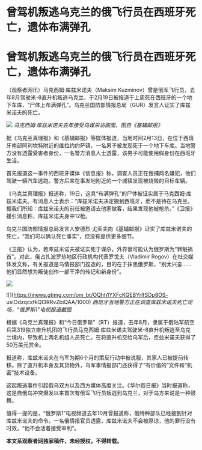 # 曾驾机叛逃乌克兰的俄飞行员在西班牙死亡，遗体布满弹孔

# 曾驾机叛逃乌克兰的俄飞行员在西班牙死亡，遗体布满弹孔

（观察者网讯）马克西姆·库兹米诺夫（Maksim
Kuzminov）曾是俄军飞行员，去年8月驾驶米-8直升机叛逃乌克兰，于2月19日被报道于上周死在西班牙的一个地下车库，“尸体上布满弹孔”。乌克兰国防部情报总局（GUR）发言人证实了库兹米诺夫的死亡。

![](https://inews.gtimg.com/om_bt/OdPBWLnksuplVqnoXC-316U2SXpBaxmgTgcsWfBAga6aMAA/1000)
_马克西姆·库兹米诺夫去年接受乌媒采访画面，图自《基辅邮报》_

据《乌克兰真理报》和《基辅邮报》等媒体报道，当地时间2月13日，在位于西班牙南部阿利坎特附近的维拉约约萨镇，一名男子被发现死于一个地下车库。当地警方没有透露受害者身份，一名警方消息人士透露，该男子可能使用假身份在西班牙生活。

首先报道这一事件的西班牙媒体《信息报》称，调查人员正在搜捕两名嫌犯，他们驾驶一辆汽车逃跑。警方后来在事发地附近的一个城镇发现被烧毁的目标车辆。

《乌克兰真理报》报道称，19日，这具“布满弹孔”的尸体被证实属于马克西姆·库兹米诺夫。有消息人士表示：“库兹米诺夫决定搬到西班牙，而不是待在乌克兰。据我们所知：库兹米诺夫的前任被邀请去他家做客，结果发现他被枪杀。”《卫报》援引消息称，库兹米诺夫身中12枪。

乌克兰国防部情报总局发言人安德烈·尤索夫向《基辅邮报》证实了库兹米诺夫的死亡，“我们可以确认死亡事实”，但没有提供更多细节。

《卫报》认为，若库兹米诺夫被证实死于谋杀，外界很可能认为俄罗斯为“罪魁祸首”。对此，俄占扎波罗热地区行政机构代表罗戈夫（Vladimir
Rogov）在社交媒体发文称，有关报道是乌情报部门捏造的，目的在于抹黑俄罗斯，“别太兴奋……他们显然想为叛徒创作一部干净的传记和新身份”。

![](https://inews.gtimg.com/om_bt/OMzIw4T5Ytjp7ayJt0nZWZPmlQjNPERDGiSPsxliOs_D8AA/1000)

![](https://inews.gtimg.com/om_bt/OQhh1YXFcKGEBYrlfSDp8OS-
usIOdzqcxfkQI3RRvZbiQAA/1000) _西班牙当地警方正在调查库兹米诺夫死亡现场，“俄罗斯1”电视报道截图_

根据《乌克兰真理报》和“今日俄罗斯”（RT）报道，去年8月，隶属于俄陆军航空兵第319独立直升机团的飞行员马克西姆·库兹米诺夫驾驶米-8直升机叛逃至乌克兰境内，导致机上两名机组人员死亡。在将直升机交给乌军后，库兹米诺夫获得了50万美元赏金。

报道称，库兹米诺夫在乌军为期6个月的策反行动中被说服，其家人已被提前转移。除了直升机本身及其货物外，乌军事情报部门还获得了“有价值的”文件和“机密”技术设备。

这起叛逃事件引起俄乌双方以及西方媒体高度关注。《华尔街日报》当时报道称，这是自俄乌冲突爆发以来首次有俄军飞行员叛逃到乌克兰，对于乌方来说是一种鼓舞。

值得一提的是，“俄罗斯1”电视频道去年10月曾报道称，俄特种部队已经接到针对库兹米诺夫的命令。一名俄情报官员透露，库兹米诺夫不会被原谅，他的罪行没有时效，“他不会活着接受审判”。

**本文系观察者网独家稿件，未经授权，不得转载。**

